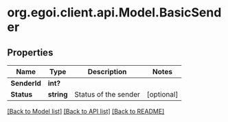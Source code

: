 # org.egoi.client.api.Model.BasicSender
## Properties

Name | Type | Description | Notes
------------ | ------------- | ------------- | -------------
**SenderId** | **int?** |  | 
**Status** | **string** | Status of the sender | [optional] 

[[Back to Model list]](../README.md#documentation-for-models) [[Back to API list]](../README.md#documentation-for-api-endpoints) [[Back to README]](../README.md)


